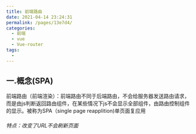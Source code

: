 ```yaml
---
title: 前端路由
date: 2021-04-14 23:24:31
permalink: /pages/13e7d4/
categories:
  - 前端
  - vue
  - Vue-router
tags:
  - 
---
```

## 一.概念(SPA)

前端路由（前端渲染）：前端路由不同于后端路由，不会给服务器发送路由请求，而是由js判断返回路由组件，在某些情况下js不会显示全部组件，由路由控制组件的显示。被称为SPA（single page reapplition)单页面复应用

###### 特点：改变了URL不会刷新页面